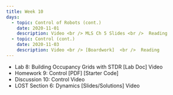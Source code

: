 ```yaml
---
title: Week 10
days:
  - topic: Control of Robots (cont.)
    date: 2020-11-01
    description: Video <br /> MLS Ch 5 Slides <br />  Reading
  - topic: Control (cont.)
    date: 2020-11-03
    description: Video <br /> [Boardwork]  <br />  Reading
---
```


- Lab 8: Building Occupancy Grids with STDR [Lab Doc] Video
- Homework 9: Control [PDF] [Starter Code]
- Discussion 10: Control Video
- LOST Section 6: Dynamics [Slides/Solutions] Video



